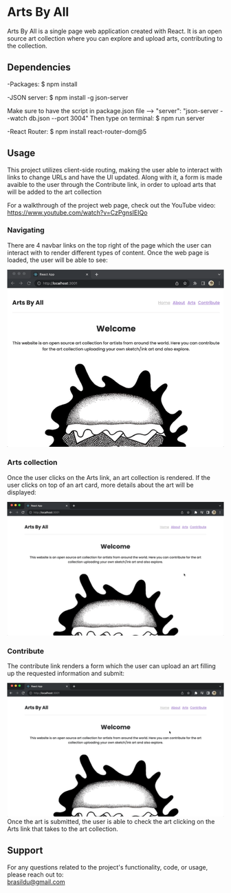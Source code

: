 # Arts By All

Arts By All is a single page web application created with React. It is an open source art collection where you can explore and upload arts, contributing to the collection.

## Dependencies
-Packages:
$ npm install

-JSON server:
$ npm install -g json-server

Make sure to have the script in package.json file --> "server": "json-server --watch db.json --port 3004"
Then type on terminal:
$ npm run server


-React Router:
$ npm install react-router-dom@5


## Usage
This project utilizes client-side routing, making the user able to interact with links to change URLs and have the UI updated. Along with it, a form is made avaible to the user through the Contribute link, in order to upload arts that will be added to the art collection
  
For a walkthrough of the project web page, check out the YouTube video:
https://www.youtube.com/watch?v=CzPgnsIEIQo
  
### Navigating
There are 4 navbar links on the top right of the page which the user can interact with to render different types of content. Once the web page is loaded, the user will be able to see:  

![](home.gif)

### Arts collection
Once the user clicks on the Arts link, an art collection is rendered. If the user clicks on top of an art card, more details about the art will be displayed:

![](arts.gif) 

### Contribute
The contribute link renders a form which the user can upload an art filling up the requested information and submit:  

![](contribute.gif)
Once the art is submitted, the user is able to check the art clicking on the Arts link that takes to the art collection.  

## Support
For any questions related to the project's functionality, code, or usage, please reach out to:  
brasildu@gmail.com
